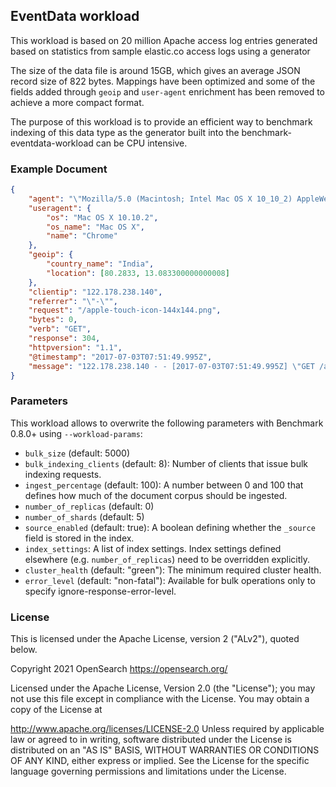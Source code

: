 ## EventData workload

This workload is based on 20 million Apache access log entries generated based on statistics from sample
elastic.co access logs using a generator

The size of the data file is around 15GB, which gives an average JSON record size of 822 bytes. Mappings have been optimized and some of the fields added through `geoip` and `user-agent` enrichment has been removed to achieve a more compact format.

The purpose of this workload is to provide an efficient way to benchmark indexing of this data type as the generator built into the benchmark-eventdata-workload can be CPU intensive.

### Example Document

```json
{
	"agent": "\"Mozilla/5.0 (Macintosh; Intel Mac OS X 10_10_2) AppleWebKit/537.36 (KHTML, like Gecko) Chrome/48.0.2564.116 Safari/537.36\"",
	"useragent": {
		"os": "Mac OS X 10.10.2",
		"os_name": "Mac OS X",
		"name": "Chrome"
	},
	"geoip": {
		"country_name": "India",
		"location": [80.2833, 13.083300000000008]
	},
	"clientip": "122.178.238.140",
	"referrer": "\"-\"",
	"request": "/apple-touch-icon-144x144.png",
	"bytes": 0,
	"verb": "GET",
	"response": 304,
	"httpversion": "1.1",
	"@timestamp": "2017-07-03T07:51:49.995Z",
	"message": "122.178.238.140 - - [2017-07-03T07:51:49.995Z] \"GET /apple-touch-icon-144x144.png HTTP/1.1\" 304 0 \"-\" \"-\" \"Mozilla/5.0 (Macintosh; Intel Mac OS X 10_10_2) AppleWebKit/537.36 (KHTML, like Gecko) Chrome/48.0.2564.116 Safari/537.36\""
}
```

### Parameters

This workload allows to overwrite the following parameters with Benchmark 0.8.0+ using `--workload-params`:

* `bulk_size` (default: 5000)
* `bulk_indexing_clients` (default: 8): Number of clients that issue bulk indexing requests.
* `ingest_percentage` (default: 100): A number between 0 and 100 that defines how much of the document corpus should be ingested.
* `number_of_replicas` (default: 0)
* `number_of_shards` (default: 5)
* `source_enabled` (default: true): A boolean defining whether the `_source` field is stored in the index.
* `index_settings`: A list of index settings. Index settings defined elsewhere (e.g. `number_of_replicas`) need to be overridden explicitly.
* `cluster_health` (default: "green"): The minimum required cluster health.
* `error_level` (default: "non-fatal"): Available for bulk operations only to specify ignore-response-error-level.

### License

This is licensed under the Apache License, version 2 ("ALv2"), quoted below.

Copyright 2021 OpenSearch https://opensearch.org/

Licensed under the Apache License, Version 2.0 (the "License"); you may not use this file except in compliance with the License. You may obtain a copy of the License at

http://www.apache.org/licenses/LICENSE-2.0
Unless required by applicable law or agreed to in writing, software distributed under the License is distributed on an "AS IS" BASIS, WITHOUT WARRANTIES OR CONDITIONS OF ANY KIND, either express or implied. See the License for the specific language governing permissions and limitations under the License.
